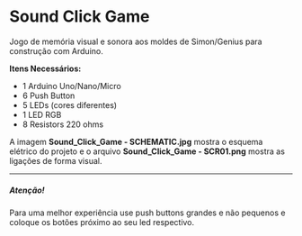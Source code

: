 # Sound Click Game

Jogo de memória visual e sonora aos moldes de Simon/Genius para construção com Arduino.

**Itens Necessários:**
- 1 Arduino Uno/Nano/Micro
- 6 Push Button
- 5 LEDs (cores diferentes)
- 1 LED RGB
- 8 Resistors 220 ohms

A imagem **Sound_Click_Game - SCHEMATIC.jpg** mostra o esquema elétrico do projeto e o arquivo **Sound_Click_Game - SCR01.png** mostra as ligações de forma visual.

------------



##### Atenção! 
Para uma melhor experiência use push buttons grandes e não pequenos e coloque os botões próximo ao seu led respectivo.
